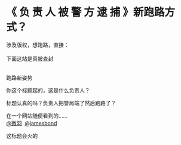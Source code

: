 # 《 负 责 人 被 警 方 逮 捕 》新跑路方式？


涉及版权，想跑路，直接：<br />
<br />
下面这站是真被查封<br />
<br />
<img id="aimg_EQ972" onclick="zoom(this, this.src, 0, 0, 0)" class="zoom" src="https://s1.ax1x.com/2020/10/30/BNYEWV.jpg" onmouseover="img_onmouseoverfunc(this)" onload="thumbImg(this)" border="0" alt="" />

跑路新姿势

你这个标题起的，这是什么负责人？<img src="static/image/smiley/yct/022.gif" smilieid="42" border="0" alt="" /><img id="aimg_dhtBS" onclick="zoom(this, this.src, 0, 0, 0)" class="zoom" src="https://cdn.jsdelivr.net/gh/hishis/forum-master/public/images/patch.gif" onmouseover="img_onmouseoverfunc(this)" onload="thumbImg(this)" border="0" alt="" />

标题认真的吗？负责人把警局端了然后跑路了？

在一个网站随便看到的……<br />
<a href="https://www.hostloc.com/home.php?mod=space&amp;uid=43375" target="_blank">@微羽</a>&nbsp;&nbsp;<a href="https://www.hostloc.com/home.php?mod=space&amp;uid=26513" target="_blank">@jamesbond</a>

这标题会火的

